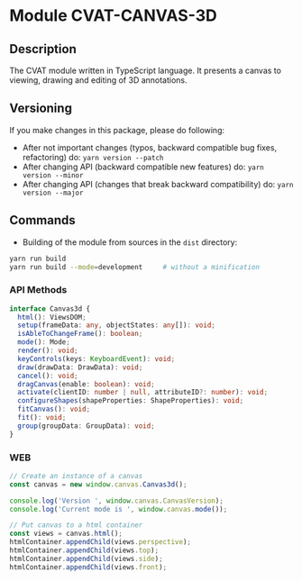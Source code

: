 # Module CVAT-CANVAS-3D

## Description

The CVAT module written in TypeScript language.
It presents a canvas to viewing, drawing and editing of 3D annotations.

## Versioning

If you make changes in this package, please do following:

- After not important changes (typos, backward compatible bug fixes, refactoring) do: `yarn version --patch`
- After changing API (backward compatible new features) do: `yarn version --minor`
- After changing API (changes that break backward compatibility) do: `yarn version --major`

## Commands

- Building of the module from sources in the `dist` directory:

```bash
yarn run build
yarn run build --mode=development     # without a minification
```

### API Methods

```ts
interface Canvas3d {
  html(): ViewsDOM;
  setup(frameData: any, objectStates: any[]): void;
  isAbleToChangeFrame(): boolean;
  mode(): Mode;
  render(): void;
  keyControls(keys: KeyboardEvent): void;
  draw(drawData: DrawData): void;
  cancel(): void;
  dragCanvas(enable: boolean): void;
  activate(clientID: number | null, attributeID?: number): void;
  configureShapes(shapeProperties: ShapeProperties): void;
  fitCanvas(): void;
  fit(): void;
  group(groupData: GroupData): void;
}
```

### WEB

```js
// Create an instance of a canvas
const canvas = new window.canvas.Canvas3d();

console.log('Version ', window.canvas.CanvasVersion);
console.log('Current mode is ', window.canvas.mode());

// Put canvas to a html container
const views = canvas.html();
htmlContainer.appendChild(views.perspective);
htmlContainer.appendChild(views.top);
htmlContainer.appendChild(views.side);
htmlContainer.appendChild(views.front);
```
